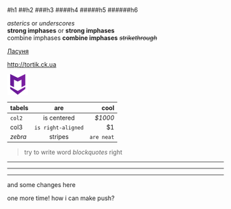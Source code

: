 #h1
##h2
###h3
####h4
#####h5
######h6

  *asterics* or _underscores_  
   **strong imphases** or __strong imphases__   
combine imphases __combine **imphases**__
_~~strikethrough~~_

[Ласуня](http://tortik.ck.ua) 

   http://tortik.ck.ua
   
![alt text](https://github.com/adam-p/markdown-here/raw/master/src/common/images/icon48.png "Logo Title Text 1")

|tabels|are|cool|
|---|:---:|---:|
|`col2`| is centered|*$1000*|
|col3|`is right-aligned`|$1|
|*zebra*|stripes|`are neat`|
>try to write word _blockquotes_ right

---
***
___
and some changes here

one more time!
how i can make push?
